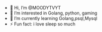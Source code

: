 - 👋 Hi, I’m @MOODYTVYT
- 👀 I’m interested in Golang, python, gaming
- 🌱 I’m currently learning Golang,psql,Mysql
- ⚡ Fun fact: i love sleep so much

<!---
MOODYTVYT/MOODYTVYT is a ✨ special ✨ repository because its `README.md` (this file) appears on your GitHub profile.
You can click the Preview link to take a look at your changes.
--->

